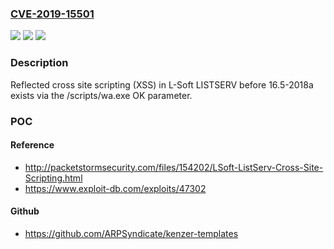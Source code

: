 ### [CVE-2019-15501](https://cve.mitre.org/cgi-bin/cvename.cgi?name=CVE-2019-15501)
![](https://img.shields.io/static/v1?label=Product&message=n%2Fa&color=blue)
![](https://img.shields.io/static/v1?label=Version&message=n%2Fa&color=blue)
![](https://img.shields.io/static/v1?label=Vulnerability&message=n%2Fa&color=brighgreen)

### Description

Reflected cross site scripting (XSS) in L-Soft LISTSERV before 16.5-2018a exists via the /scripts/wa.exe OK parameter.

### POC

#### Reference
- http://packetstormsecurity.com/files/154202/LSoft-ListServ-Cross-Site-Scripting.html
- https://www.exploit-db.com/exploits/47302

#### Github
- https://github.com/ARPSyndicate/kenzer-templates

